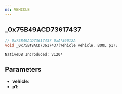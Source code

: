 ```yaml
---
ns: VEHICLE
---
```

## _0x75B49ACD73617437

```c
// 0x75B49ACD73617437 0xA739012A
void _0x75B49ACD73617437(Vehicle vehicle, BOOL p1);
```

```
NativeDB Introduced: v1207
```

## Parameters
* **vehicle**:
* **p1**:
